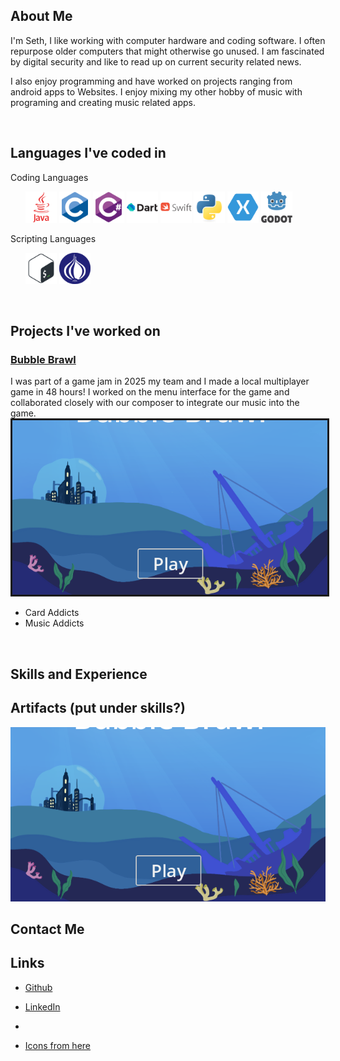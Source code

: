 
 

## About Me
I'm Seth, I like working with computer hardware and coding software. I often repurpose older computers that might otherwise go unused. I am fascinated by digital security and like to read up on current security related news.

I also enjoy programming and have worked on projects ranging from android apps to Websites. I enjoy mixing my other hobby of music with programing and creating music related apps.

<br>

## Languages I've coded in

Coding Languages
<ul>

<img src="assets/icons/java-plain-wordmark.svg" width=50 height=50>
<img src="assets/icons/c-original.svg" width=50 height=50>
<img src="assets/icons/csharp-original.svg" width=50 height=50>
<img src="assets/icons/dart-original-wordmark.svg" width=50 height=50>
<img src="assets/icons/swift-original-wordmark.svg" width=50 height=50>

<img src="assets/icons/python-original.svg" width=50 height=50>
<img src="assets/icons/xamarin-original.svg" width=50 height=50>
<img src="assets/icons/godot-original-wordmark.svg" width=50 height=50>

</ul>
Scripting Languages
<ul>
<img src="assets/icons/bash-original.svg" width=50 height=50>
<img src="assets/icons/perl-original.svg" width=50 height=50>
</ul>
<br>

## Projects I've worked on

### [Bubble Brawl](https://ltngkarbn.itch.io/bubble-brawl)
I was part of a game jam in 2025 my team and I made a local multiplayer game in 48 hours! I worked on the menu interface for the game and collaborated closely with our composer to integrate our music into the game. 
<img src="assets/test-image.png" border="3px solid black">




- Card Addicts
- Music Addicts

<br>

## Skills and Experience


## Artifacts (put under skills?)
![](assets/test-image.png)



## Contact Me



## Links
- [Github](https://github.com/seth-palmer)
- [LinkedIn](https://www.linkedin.com/in/seth-palmer-6916b929a/)
- 



- [Icons from here](https://devicon.dev/)
